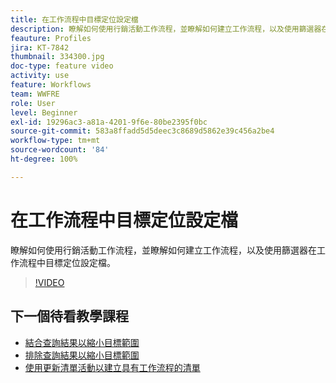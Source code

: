 ```yaml
---
title: 在工作流程中目標定位設定檔
description: 瞭解如何使用行銷活動工作流程，並瞭解如何建立工作流程，以及使用篩選器在工作流程中目標定位設定檔。
feauture: Profiles
jira: KT-7842
thumbnail: 334300.jpg
doc-type: feature video
activity: use
feature: Workflows
team: WWFRE
role: User
level: Beginner
exl-id: 19296ac3-a81a-4201-9f6e-80be2395f0bc
source-git-commit: 583a8ffadd5d5deec3c8689d5862e39c456a2be4
workflow-type: tm+mt
source-wordcount: '84'
ht-degree: 100%

---
```


# 在工作流程中目標定位設定檔

瞭解如何使用行銷活動工作流程，並瞭解如何建立工作流程，以及使用篩選器在工作流程中目標定位設定檔。

>[!VIDEO](https://video.tv.adobe.com/v/334300?quality=12&learn=on)

## 下一個待看教學課程

* [結合查詢結果以縮小目標範圍](/help/process-management/refine-targets-by-combining-query-results.md)
* [排除查詢結果以縮小目標範圍](/help/process-management/refine-targets-by-excluding-query-results.md)
* [使用更新清單活動以建立具有工作流程的清單](/help/process-management/use-the-update-list-activity.md)
